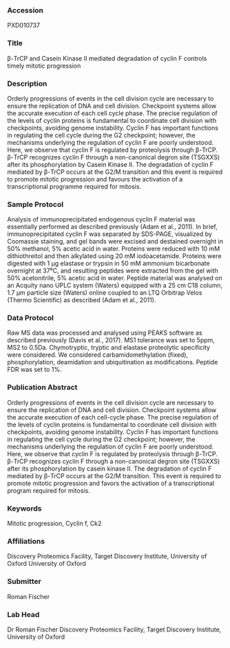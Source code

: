 ### Accession
PXD010737

### Title
β-TrCP and Casein Kinase II mediated degradation of cyclin F controls timely mitotic progression

### Description
Orderly progressions of events in the cell division cycle are necessary to ensure the replication of DNA and cell division.  Checkpoint systems allow the accurate execution of each cell cycle phase.  The precise regulation of the levels of cyclin proteins is fundamental to coordinate cell division with checkpoints, avoiding genome instability.  Cyclin F has important functions in regulating the cell cycle during the G2 checkpoint; however, the mechanisms underlying the regulation of cyclin F are poorly understood.  Here, we observe that cyclin F is regulated by proteolysis through β-TrCP.  β-TrCP recognizes cyclin F through a non-canonical degron site (TSGXXS) after its phosphorylation by Casein Kinase II.  The degradation of cyclin F mediated by β-TrCP occurs at the G2/M transition and this event is required to promote mitotic progression and favours the activation of a transcriptional programme required for mitosis.

### Sample Protocol
Analysis of immunoprecipitated endogenous cyclin F material was essentially performed as described previously (Adam et al., 2011). In brief, immunoprecipitated cyclin F was separated by SDS-PAGE, visualized by Coomassie staining, and gel bands were excised and destained overnight in 50% methanol, 5% acetic acid in water. Proteins were reduced with 10 mM dithiothreitol and then alkylated using 20 mM iodoacetamide. Proteins were digested with 1 μg elastase or trypsin in 50 mM ammonium bicarbonate overnight at 37⁰C, and resulting peptides were extracted from the gel with 50% acetonitrile, 5% acetic acid in water. Peptide material was analysed on an Acquity nano UPLC system (Waters) equipped with a 25 cm C18 column, 1.7 µm particle size (Waters) online coupled to an LTQ Orbitrap Velos (Thermo Scientific) as described (Adam et al., 2011).

### Data Protocol
Raw MS data was processed and analysed using PEAKS software as described previously (Davis et al., 2017). MS1 tolerance was set to 5ppm, MS2 to 0.5Da. Chymotryptic, tryptic and elastase proteolytic specificity were considered. We considered carbamidomethylation (fixed), phosphorylation, deamidation and ubiquitination as modifications. Peptide FDR was set to 1%.

### Publication Abstract
Orderly progressions of events in the cell division cycle are necessary to ensure the replication of DNA and cell division. Checkpoint systems allow the accurate execution of each cell-cycle phase. The precise regulation of the levels of cyclin proteins is fundamental to coordinate cell division with checkpoints, avoiding genome instability. Cyclin F has important functions in regulating the cell cycle during the G2 checkpoint; however, the mechanisms underlying the regulation of cyclin F are poorly understood. Here, we observe that cyclin F is regulated by proteolysis through &#x3b2;-TrCP. &#x3b2;-TrCP recognizes cyclin F through a non-canonical degron site (TSGXXS) after its phosphorylation by casein kinase II. The degradation of cyclin F mediated by &#x3b2;-TrCP occurs at the G2/M transition. This event is required to promote mitotic progression and favors the activation of a transcriptional program required for mitosis.

### Keywords
Mitotic progression, Cyclin f, Ck2

### Affiliations
Discovery Proteomics Facility, Target Discovery Institute, University of Oxford
University of Oxford

### Submitter
Roman Fischer

### Lab Head
Dr Roman Fischer
Discovery Proteomics Facility, Target Discovery Institute, University of Oxford


